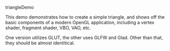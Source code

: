 triangleDemo

This demo demonstrates how to create a simple triangle, and shows off the basic components of a modern OpenGL application, including a vertex shader, fragment shader, VBO, VAO, etc.

One version utilizes GLUT, the other uses GLFW and Glad. Other than that, they should be almost identitical.
